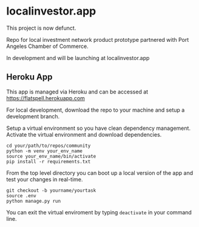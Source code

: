 # localinvestor.app
This project is now defunct. 

Repo for local investment network product prototype partnered with Port Angeles Chamber of Commerce.

In development and will be launching at localinvestor.app

## Heroku App
This app is managed via Heroku and can be accessed at https://flatspell.herokuapp.com

For local development, download the repo to your machine and setup a development branch. 

Setup a virtual environment so you have clean dependency management. Activate the virtual environment and download dependencies.
```
cd your/path/to/repos/community
python -m venv your_env_name
source your_env_name/bin/activate
pip install -r requirements.txt
```

From the top level directory you can boot up a local version of the app and test your changes in real-time.
```
git checkout -b yourname/yourtask
source .env
python manage.py run
```

You can exit the virtual enviroment by typing `deactivate` in your command line.
